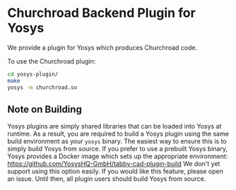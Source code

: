 # Churchroad Backend Plugin for Yosys

We provide a plugin
  for Yosys
  which produces Churchroad code.

To use the Churchroad plugin:

```sh
cd yosys-plugin/
make
yosys -m churchroad.so
```

## Note on Building

Yosys plugins are simply shared libraries
  that can be loaded into Yosys at runtime.
As a result,
  you are required to build
  a Yosys plugin using the same
  build environment
  as your `yosys` binary.
The easiest way to ensure this
  is to simply build Yosys
  from source.
If you prefer to use
  a prebuilt Yosys binary,
  Yosys provides a Docker image
  which sets up the appropriate
  environment:
  <https://github.com/YosysHQ-GmbH/tabby-cad-plugin-build>
We don't yet support
  using this option easily.
If you would like this feature,
  please open an issue.
Until then, all plugin users should build Yosys
  from source.
